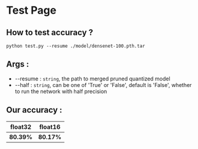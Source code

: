 # Test Page

## How to test accuracy ?
```shell
python test.py --resume ./model/densenet-100.pth.tar 
```


## Args :
* --resume : `string`, the path to merged pruned quantized model
* --half : `string`, can be one of 'True' or 'False', default is 'False', whether to run the network with half precision

## Our accuracy : 
|   float32   |  float16    |
|-------------|-------------|
|  **80.39%** |  **80.17%** |
